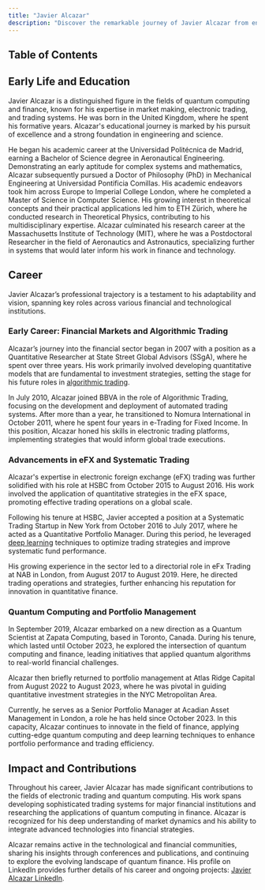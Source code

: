 ```yaml
---
title: "Javier Alcazar"
description: "Discover the remarkable journey of Javier Alcazar from engineering to quantum computing and finance as he shapes the future of trading systems and portfolio management."
---
```




## Table of Contents

## Early Life and Education

Javier Alcazar is a distinguished figure in the fields of quantum computing and finance, known for his expertise in market making, electronic trading, and trading systems. He was born in the United Kingdom, where he spent his formative years. Alcazar's educational journey is marked by his pursuit of excellence and a strong foundation in engineering and science.

He began his academic career at the Universidad Politécnica de Madrid, earning a Bachelor of Science degree in Aeronautical Engineering. Demonstrating an early aptitude for complex systems and mathematics, Alcazar subsequently pursued a Doctor of Philosophy (PhD) in Mechanical Engineering at Universidad Pontificia Comillas. His academic endeavors took him across Europe to Imperial College London, where he completed a Master of Science in Computer Science. His growing interest in theoretical concepts and their practical applications led him to ETH Zürich, where he conducted research in Theoretical Physics, contributing to his multidisciplinary expertise. Alcazar culminated his research career at the Massachusetts Institute of Technology (MIT), where he was a Postdoctoral Researcher in the field of Aeronautics and Astronautics, specializing further in systems that would later inform his work in finance and technology.

## Career

Javier Alcazar’s professional trajectory is a testament to his adaptability and vision, spanning key roles across various financial and technological institutions.

### Early Career: Financial Markets and Algorithmic Trading

Alcazar’s journey into the financial sector began in 2007 with a position as a Quantitative Researcher at State Street Global Advisors (SSgA), where he spent over three years. His work primarily involved developing quantitative models that are fundamental to investment strategies, setting the stage for his future roles in [algorithmic trading](/wiki/algorithmic-trading).

In July 2010, Alcazar joined BBVA in the role of Algorithmic Trading, focusing on the development and deployment of automated trading systems. After more than a year, he transitioned to Nomura International in October 2011, where he spent four years in e-Trading for Fixed Income. In this position, Alcazar honed his skills in electronic trading platforms, implementing strategies that would inform global trade executions.

### Advancements in eFX and Systematic Trading

Alcazar's expertise in electronic foreign exchange (eFX) trading was further solidified with his role at HSBC from October 2015 to August 2016. His work involved the application of quantitative strategies in the eFX space, promoting effective trading operations on a global scale.

Following his tenure at HSBC, Javier accepted a position at a Systematic Trading Startup in New York from October 2016 to July 2017, where he acted as a Quantitative Portfolio Manager. During this period, he leveraged [deep learning](/wiki/deep-learning) techniques to optimize trading strategies and improve systematic fund performance.

His growing experience in the sector led to a directorial role in eFx Trading at NAB in London, from August 2017 to August 2019. Here, he directed trading operations and strategies, further enhancing his reputation for innovation in quantitative finance.

### Quantum Computing and Portfolio Management

In September 2019, Alcazar embarked on a new direction as a Quantum Scientist at Zapata Computing, based in Toronto, Canada. During his tenure, which lasted until October 2023, he explored the intersection of quantum computing and finance, leading initiatives that applied quantum algorithms to real-world financial challenges.

Alcazar then briefly returned to portfolio management at Atlas Ridge Capital from August 2022 to August 2023, where he was pivotal in guiding quantitative investment strategies in the NYC Metropolitan Area.

Currently, he serves as a Senior Portfolio Manager at Acadian Asset Management in London, a role he has held since October 2023. In this capacity, Alcazar continues to innovate in the field of finance, applying cutting-edge quantum computing and deep learning techniques to enhance portfolio performance and trading efficiency.

## Impact and Contributions

Throughout his career, Javier Alcazar has made significant contributions to the fields of electronic trading and quantum computing. His work spans developing sophisticated trading systems for major financial institutions and researching the applications of quantum computing in finance. Alcazar is recognized for his deep understanding of market dynamics and his ability to integrate advanced technologies into financial strategies.

Alcazar remains active in the technological and financial communities, sharing his insights through conferences and publications, and continuing to explore the evolving landscape of quantum finance. His profile on LinkedIn provides further details of his career and ongoing projects: [Javier Alcazar LinkedIn](www.linkedin.com/in/javier-alcazar-8253a66).